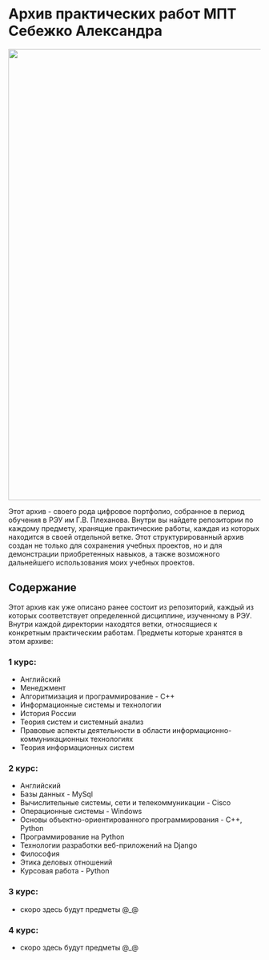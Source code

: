 # Архив практических работ МПТ Себежко Александра

<div align="center">
  <img src="https://github.com/user-attachments/assets/152faa65-a71b-424c-8301-c4d2fd17f138" width="900">
</div>

Этот архив - своего рода цифровое портфолио, собранное в период обучения в РЭУ им Г.В. Плеханова. Внутри вы найдете репозитории по каждому предмету, хранящие практические работы, каждая из которых находится в своей отдельной ветке. Этот структурированный архив создан не только для сохранения учебных проектов, но и для демонстрации приобретенных навыков, а также возможного дальнейшего использования моих учебных проектов.

## Содержание

Этот архив как уже описано ранее состоит из репозиторий, каждый из которых соответствует определенной дисциплине, изученному в РЭУ. Внутри каждой директории находятся ветки, относящиеся к конкретным практическим работам. Предметы которые хранятся в этом архиве:

### 1 курс:
* Английский
* Менеджмент
* Алгоритмизация и программирование - C++
* Информационные системы и технологии
* История России
* Теория систем и системный анализ
* Правовые аспекты деятельности в области информационно-коммуникационных технологиях
* Теория информационных систем
### 2 курс:
* Английский
* Базы данных - MySql
* Вычислительные системы, сети и телекоммуникации - Cisco
* Операционные системы - Windows
* Основы объектно-ориентированного программирования - C++, Python
* Программирование на Python
* Технологии разработки веб-приложений на Django
* Философия
* Этика деловых отношений
* Курсовая работа - Python
### 3 курс:
* скоро здесь будут предметы @_@
### 4 курс:
* скоро здесь будут предметы @_@
